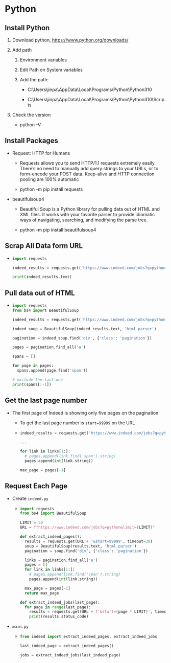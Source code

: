 # Python

## Install Python

1. Download python, https://www.python.org/downloads/

2. Add path

   1. Environment variables

   2. Edit Path on System variables

   3. Add the path:

      - C:\Users\jinpa\AppData\Local\Programs\Python\Python310

      - C:\Users\jinpa\AppData\Local\Programs\Python\Python310\Scripts

3. Check the version

   - python -V

## Install Packages

- Request: HTTP for Humans

  - Requests allows you to send HTTP/1.1 requests extremely easily. There’s no need to manually add query strings to your URLs, or to form-encode your POST data. Keep-alive and HTTP connection pooling are 100% automatic

  - python -m pip install requests

- beautifulsoup4

  - Beautiful Soup is a Python library for pulling data out of HTML and XML files. It works with your favorite parser to provide idiomatic ways of navigating, searching, and modifying the parse tree.

  - python -m pip install beautifulsoup4

## Scrap All Data form URL

- ```python
  import requests

  indeed_results = requests.get('https://www.indeed.com/jobs?q=python&limit=50', timeout=30)

  print(indeed_results.text)
  ```

## Pull data out of HTML

- ```python
  import requests
  from bs4 import BeautifulSoup

  indeed_results = requests.get('https://www.indeed.com/jobs?q=python&limit=50', timeout=30)

  indeed_soup = BeautifulSoup(indeed_results.text, 'html.parser')

  pagination = indeed_soup.find('div', {'class': 'pagination'})

  pages = pagination.find_all('a')

  spans = []

  for page in pages:
    spans.append(page.find('span'))

  # exclude the last one
  print(spans[:-1])
  ```

## Get the last page number

- The first page of Indeed is showing only five pages on the pagination

  - To get the last page number is `start=99999` on the URL

  - ```python
    indeed_results = requests.get('https://www.indeed.com/jobs?q=python&limit=50&start=99999', timeout=30)

    ...

    for link in links[1:]:
      # pages.append(link.find('span').string)
      pages.append(int(link.string))

    max_page = pages[-1]
    ```

## Request Each Page

- Create `indeed.py`

  - ```python
    import requests
    from bs4 import BeautifulSoup

    LIMIT = 50
    URL = f"https://www.indeed.com/jobs?q=python&limit={LIMIT}"

    def extract_indeed_pages():
      results = requests.get(URL + '&start=99999', timeout=30)
      soup = BeautifulSoup(results.text, 'html.parser')
      pagination = soup.find('div', {'class': 'pagination'})

      links = pagination.find_all('a')
      pages = []
      for link in links[1:]:
        # pages.append(link.find('span').string)
        pages.append(int(link.string))

      max_page = pages[-1]
      return max_page

    def extract_indeed_jobs(last_page):
      for page in range(last_page):
        results = requests.get(URL + f'&start={page * LIMIT}', timeout=30)
        print(results.status_code)
    ```

- `main.py`

  - ```python
    from indeed import extract_indeed_pages, extract_indeed_jobs

    last_indeed_page = extract_indeed_pages()

    jobs = extract_indeed_jobs(last_indeed_page)
    ```
